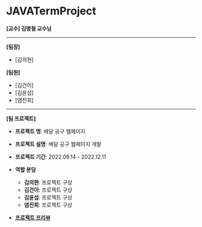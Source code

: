 # JAVATermProject

**[교수] 김병철 교수님**

---

**[팀장]**

- [김의현]

**[팀원]**

- [김건이]
- [김윤섭]
- [염진희]

---

**[팀 프로젝트]**

- **프로젝트 명**: 배달 공구 웹페이지
- **프로젝트 설명**: 배달 공구 웹페이지 개발

- **프로젝트 기간**: 2022.09.14 - 2022.12.11
- **역할 분담**
  - **김의현**: 프로젝트 구상
  - **김건이**: 프로젝트 구상
  - **김윤섭**: 프로젝트 구상
  - **염진희**: 프로젝트 구상
   
- **[프로젝트 프리뷰](./preview.md)**
